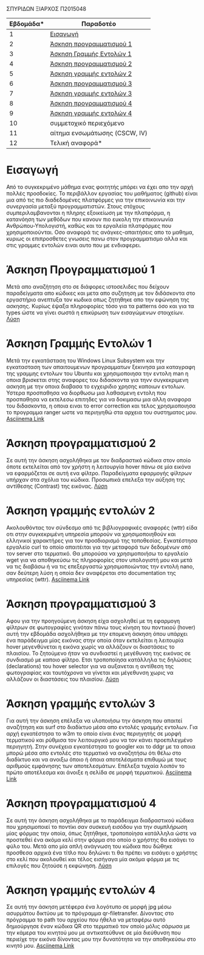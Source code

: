 ΣΠΥΡΙΔΩΝ ΞΙΑΡΧΟΣ
Π2015048

| Εβδομάδα* | Παραδοτέο |
| --- | --- |
| 1 | [Εισαγωγή](#Εισαγωγή) |
| 2 | [Άσκηση προγραμματισμού 1](#Άσκηση-προγραμματισμού-1) |
| 3 | [Άσκηση Γραμμής Εντολών 1](#Άσκηση-Γραμμής-Εντολών-1) |
| 4 | [Άσκηση προγραμματισμού 2](#Άσκηση-προγραμματισμού-2) |
| 5 | [Άσκηση γραμμής εντολών 2](#Άσκηση-γραμμής-εντολών-2) |
| 6 | [Άσκηση προγραμματισμού 3](#Άσκηση-προγραμματισμού-3) |
| 7 | [Άσκηση γραμμής εντολών 3](#Άσκηση-γραμμής-εντολών-3) |
| 8 | [Άσκηση προγραμματισμού 4](#Άσκηση-προγραμματισμού-4) |
| 9 | [Άσκηση γραμμής εντολών 4](#Άσκηση-γραμμής-εντολών-4) |
| 10 | συμμετοχικό περιεχόμενο |
| 11 | αίτημα ενσωμάτωσης (CSCW, IV) |
| 12 | Τελική αναφορά* |

# Εισαγωγή
Από το συγκεκριμένο μάθημα ενας φοιτητής μπόρει να έχει απο την αρχή πολλές προσδοκίες. 
Το περιβάλλον εργασίας του μαθήματος (github) είναι μια από τις πιο διαδεδομένες πλατφόρμες για την επικοινωνία και την συνεργασία μεταξύ προγραμματιστών.
Στους στόχους συμπεριλαμβανονται η πληρης εξοικείωση με την πλατφόρμα, η κατανόηση των μεθόδων που κανουν πιο ευκολη την επικοινωνία Ανθρώπου-Υπολογιστή, καθώς και τα εργαλεία πλατφόρμες που χρησιμοποιούνται.
Οσο αναφορά τις ανάγκες-απαιτήσεις απο το μαθημα, κυριως οι επιπροσθετες γνωσεις πανω στον προγραμματισμο αλλα και στις γραμμες εντολών ειναι αυτο που με ενδιαφερει.

# Άσκηση Προγραμματισμού 1
Μετά απο αναζήτηση στο σε διάφορες ιστοσελιδες που δείχουν παραδείγματα απο κώδικες και μετα απο συζητηση με τον διδάσκοντα στο εργαστήριο ανεπτυξα τον κωδικα οπως ζητηθηκε απο την εφώνηση της ασκησης. Κυρίως έψαξα πληροφορίες τόσο για τα patterns όσο και για τα types ώστε να γίνει σωστά η επικύρωση των εισαγώμενων στοιχείων. [Λύση](https://github.com/p15xiar/site/blob/2015048/_remix/form-validation.md)

# Άσκηση Γραμμής Εντολών 1
Μετά την εγκατάσταση του Windows Linux Subsystem και την εγκατασταση των απαιτουμενων προγραμματων ξεκινησα μια καταγραφη της γραμμης εντολων του Ubuntu και χρησιμοποιησα την εντολη man η οποια βρισκεται στης αναφορες του διδασκοντα για τηνν συγκεκριμενη ασκηση με την οποια διαβασα το εγχειριδιο χρησης καποιων εντολων. Υστερα προσπαθησα να διορθωσω μια λαθασμενη εντολη που προσπαθησα να εκτελεσω επιτηδες για να δοκιμασω μια αλλη αναφορα του διδασκοντα, η οποια ειναι το error correction και τελος χρησμιοποιησα το προγραμμα ranger ωστε να περιηγηθώ στα αρχεια του συστηματος μου. [Asciinema Link](https://asciinema.org/a/368146)

# Άσκηση προγραμματισμού 2
Σε αυτή την άσκηση ασχολήθηκα με τον διαδραστικό κώδικα στον οποίο όποτε εκτελείται από τον χρήστη η λειτουργία hover πάνω σε μία εικόνα να εφαρμόζεται σε αυτή ενα φίλτρο. Παραδείγματα εφαρμογής φίλτρων υπήρχαν στα σχόλια του κώδικα. Προσωπικά επελεξα την αύξηση της αντίθεσης (Contrast) της εικόνας. [Λύση](https://github.com/p15xiar/site/blob/2015048/_remix/image-filter.md)

# Άσκηση γραμμής εντολών 2
Aκολουθόντας τον σύνδεσμο από τις βιβλιογραφικές αναφορές (wttr) είδα οτι στην συγκεκριμένη υπηρεσία μπορούν να χρησιμοποιηθούν και ελληνικοί χαρακτήρες για τον προσδιορισμό της τοποθεσίας. Εγκατέστησα εργαλείο curl το οποίο απαιτέιται για την μεταφορά των δεδομένων από τον server στο τερματικό. Θα μπορούσα να χρησιμοποιήσω το εργαλείο wget για να αποθηκεύσω τις πληροφορίες στον υπολογιστή μου και μετά να τις διαβάσω ή να τις επεξεργαστώ χρησιμοποιώντας την εντολή nano, σαν δεύτερη λύση η οποία δεν αναφέρεται στο documentation της υπηρεσίας (wttr). [Asciinema Link](https://asciinema.org/a/371850)

# Άσκηση προγραμματισμού 3
Αφου για την προηγούμενη άσκηση είχα ασχοληθεί με τη εφαρμογη φίλτρων σε φωτογραφίες γινόταν πάνω τους κίνηση του ποντικιού (hover) αυτή την εβδομάδα ασχολήθηκα με την επομενη άσκηση όπου υπάρχει ένα παράδειγμα μίας εικόνας στην οποία όταν εκτελείται η λειτουρία hover μεγενθύνεται η εικόνα χωρίς να αλλάζουν οι διαστάσεις το πλαισίου. Το ζητούμενο ήταν να συνδιαστεί η μεγέθυνση της εικόνας σε συνδιασμό με καποιο φίλτρο. Ετσι τροποποίησα κατάλληλα τις δηλώσεις (declarations) του hover selector για να αυξανεται η αντίθεση της φωτογραφίας και ταυτόχρονα να γίνεται και μέγεθυνση χωρις να αλλάζουν οι διαστάσεις του πλαισίου. 
[Λύση](https://github.com/p15xiar/site/blob/2015048/_remix/image-zoom.md)

# Άσκηση γραμμής εντολών 3
Για αυτή την άσκηση επέλεξα να υλοποιήσω την άσκηση που απαιτεί αναζήτηση και surf στο διαδίκτυο μέσα απο εντολές γραμμής εντολων. Για αρχή εγκατέστησα το w3m το οποίο είναι ένας περιηγητής σε μορφή τερματικού και ρύθμισα τον λειτουργικό μου να τον κάνει προεπιλεγμένο περιηγητή. Στην συνέχεια εγκατέστησα το googler και το ddgr με τα οποια μπορώ μέσα απο εντολές στο τερματικό να αναζητήσω ότι θέλω στο διαδίκτυο και να ανοιξω όποιο ή όποια αποτελέσματα επιθυμώ με τους αριθμούς εμφάνησης των αποτελεσμάτων. Επέλεξα τυχαία λοιπόν το πρώτο αποτέλεσμα και άνοιξε η σελίδα σε μορφή τερματικού.
[Asciinema Link](https://asciinema.org/a/375053)

# Άσκηση προγραμματισμού 4
Σε αυτή την άσκηση ασχολήθηκα με το παράδειγμα διαδραστικού κώδικα που χρησιμοποιεί το ποντίκι σαν συσκευή εισόδου για την συμπλήρωση μίας φόρμας την οποία, όπως ζητήθηκε, τροποποίησα κατάλληλα ώστε να προστεθεί ένα ακόμα κελί στην φόρμα στο οποίο ο χρήστης θα εισάγει το φύλο του. Μετά απο μία απλή ανάγνωση του κώδικα που δώθηκε προσθεσα αρχικά ένα τίτλο που δηλώνει τι θα πρέπει να εισάγει ο χρήστης στο κελί που ακολουθεί και τέλος εισήγαγα μία ακόμα φόρμα με τις επιλογές που ζητούσε η εκφώνηση.
[Λύση](https://github.com/p15xiar/site/blob/2015048/_remix/mouse-form.md)

# Άσκηση γραμμής εντολών 4
Σε αυτή την άσκηση μετέφερα ένα λογότυπο σε μορφή jpg μέσω ασυρμάτου δικτύου με το πρόγραμμα qr-filetransfer. Δίνοντας στο πρόγραμμα το path του αρχείου που ήθελα να μεταφέρω αυτό δημιούργησε έναν κώδικα QR στο τερματικό τον οποίο μόλις σάρωσα με την κάμερα του κινητού μου με αντικατεύθυνε σε μία διεύθυνση που περιείχε την εικόνα δίνοντας μου την δυνατότητα να την αποθηκεύσω στο κινητό μου.
[Asciinema Link](https://asciinema.org/a/378010)
